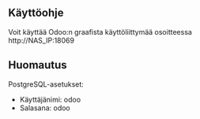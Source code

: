 ## Käyttöohje 
Voit käyttää Odoo:n graafista käyttöliittymää osoitteessa http://NAS_IP:18069

## Huomautus
PostgreSQL-asetukset:

- Käyttäjänimi: odoo
- Salasana: odoo
